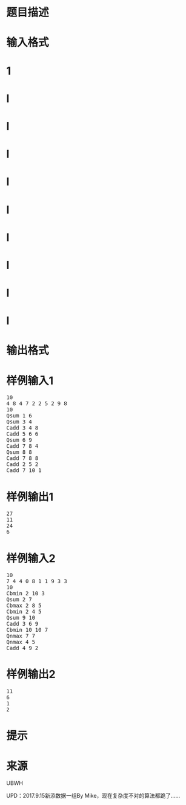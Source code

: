 

# 题目描述



# 输入格式



# 1



# l



# l



# l



# l



# l



# l



# l



# l



# l



# 输出格式



# 样例输入1


<pre>10
4 8 4 7 2 2 5 2 9 8
10
Qsum 1 6
Qsum 3 4
Cadd 3 4 8
Cadd 5 6 6
Qsum 6 9
Cadd 7 8 4
Qsum 8 8
Cadd 7 8 8
Cadd 2 5 2
Cadd 7 10 1
</pre>

# 样例输出1


<pre>27
11
24
6
</pre>

# 样例输入2


<pre>10
7 4 4 0 8 1 1 9 3 3
10
Cbmin 2 10 3
Qsum 2 7
Cbmax 2 8 5
Cbmin 2 4 5
Qsum 9 10
Cadd 3 6 9
Cbmin 10 10 7
Qnmax 7 7
Qnmax 4 5
Cadd 4 9 2
</pre>

# 样例输出2


<pre>11
6
1
2
</pre>

# 提示



# 来源


<p>
UBWH
</p>
<p>
UPD：2017.9.15新添数据一组By Mike，现在复杂度不对的算法都跪了……
</p>
